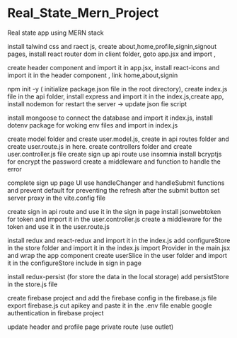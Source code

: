 # Real_State_Mern_Project
Real state app using MERN stack

install talwind css and raect js,
create about,home,profile,signin,signout pages,
install react router dom in client folder,
goto app.jsx and import ,

create header component and import it in app.jsx,
install react-icons and import it in the header component ,
link home,about,signin

npm init -y ( initialize package.json file in the root directory),
create index.js file in the api folder,
install express and import it in the index.js,create app,
install nodemon for restart the server -> update json fie script

install mongoose to connect the database and import it index.js,
install dotenv package for woking env files and import in index.js

create model folder and create user.model.js,
create in api routes folder and create user.route.js in here.
create controllers folder and create user.controller.js file
create sign up api route use insomnia
install bcryptjs for encrypt the password
create a middleware and function to handle the error

complete sign up page UI
use handleChanger and handleSubmit functions and prevent default for 
preventing the refresh after the submit button
set server proxy in the vite.config file

create sign in api route and use it in the sign in page
install jsonwebtoken for token and import it in the user.controller.js
create a middleware for the token and use it in the user.route.js

install redux and react-redux and import it in the index.js
add configureStore in the store folder and import it in the index.js
import Provider in the main.jsx and wrap the app component
create userSlice in the user folder and import it in the configureStore
include in sign in page

install redux-persist (for store the data in the local storage)
add persistStore in the store.js file

create firebase project and add the firebase config in the firebase.js file
export firebase.js
cut apikey and paste it in the .env file
enable google authentication in firebase project

update header and profile page private route (use outlet)